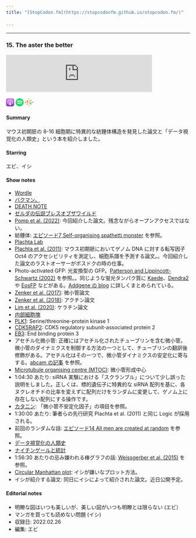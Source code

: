 ```yaml
---
title: "[StopCodon.fm](https://stopcodonfm.github.io/stopcodon.fm/)"

---
```

-------

### 15. The aster the better

<iframe src="https://anchor.fm/stopcodon/embed/episodes/15--The-aster-the-better-e1hefd1" height="102px" width="400px" frameborder="0" scrolling="no"></iframe>

[<img src="https://raw.githubusercontent.com/StopCodonfm/stopcodon/main/logos/apple-podcasts.png" width="22px">](https://podcasts.apple.com/jp/podcast/15-the-aster-the-better/id1572672009?i=1000558191949)
[<img src="https://raw.githubusercontent.com/StopCodonfm/stopcodon/main/logos/spotify.png" width="22px">](https://open.spotify.com/episode/7j2dEiUewhbZGfCunZ4Lnl?si=921d05f78fe94d65)
[<img src="https://raw.githubusercontent.com/StopCodonfm/stopcodon/main/logos/google-podcasts.png" width="22px">](https://podcasts.google.com/feed/aHR0cHM6Ly9hbmNob3IuZm0vcy81YjY0MGVhMC9wb2RjYXN0L3Jzcw/episode/ZjJjZjQyM2YtZjRmYy00MzU0LTliYTgtNGNmMTUwZjlmZTAw?sa=X&ved=0CAUQkfYCahcKEwig1ILsm5_6AhUAAAAAHQAAAAAQNA)



#### Summary
マウス初期胚の 8-16 細胞期に特異的な紡錘体構造を発見した論文と「データ視覚化の人類史」という本を紹介しました。

#### Starring
エビ、イシ

#### Show notes
+ [Wordle](https://www.nytimes.com/games/wordle/index.html)
+ [バクマン。](https://ja.wikipedia.org/wiki/%E3%83%90%E3%82%AF%E3%83%9E%E3%83%B3%E3%80%82)
+ [DEATH NOTE](https://ja.wikipedia.org/wiki/DEATH_NOTE)
+ [ゼルダの伝説ブレスオブザワイルド](https://www.nintendo.co.jp/zelda/index.html)
+ [Pomp et al. (2022)](https://www.nature.com/articles/s41556-021-00826-3): 今回紹介した論文。残念ながらオープンアクセスではない。
+ 紡錘体: [エピソード7 Self-organising spathetti monster](https://stopcodonfm.github.io/stopcodon.fm/episodes/007.html) を参照。
+ [Plachta Lab](https://www.plachtalab.com)
+ [Plachta et al. (2011)](https://www.nature.com/articles/ncb2154): マウス初期胚においてゲノム DNA に対する転写因子 Oct4 のアクセシビリティを測定し、細胞系譜を予測する論文。。今回紹介した論文のラストオーサーがポスドクの時の仕事。
+ Photo-activated GFP: 光変換型の GFP。[Patterson and Lippincott-Schwartz (2002)](https://www.science.org/doi/10.1126/science.1074952) を参照。。同じような蛍光タンパク質に [Kaede](https://www.pnas.org/doi/full/10.1073/pnas.202320599)、[Dendra2](https://www.nature.com/articles/nbt1191) や [EosFP](https://www.pnas.org/doi/full/10.1073/pnas.0403668101) などがある。[Addgene の blog](https://blog.addgene.org/turn-on-the-lights-with-photoactivable-fluorescent-proteins) に詳しくまとめられている。
+ [Zenker et al. (2017)](https://www.science.org/doi/10.1126/science.aam9335): 微小管論文
+ [Zenker et al. (2018)](https://doi.org/10.1016/j.cell.2018.02.035): アクチン論文
+ [Lim et al. (2020)](https://www.nature.com/articles/s41586-020-2647-4): ケラチン論文
+ [内部細胞塊](https://ja.wikipedia.org/wiki/%E5%86%85%E9%83%A8%E7%B4%B0%E8%83%9E%E5%A1%8A)
+ [PLK1](https://www.uniprot.org/uniprot/Q07832): Serine/threonine-protein kinase 1
+ [CDK5RAP2](https://www.uniprot.org/uniprot/Q8K389): CDK5 regulatory subunit-associated protein 2
+ [EB3](https://www.uniprot.org/uniprot/Q6PER3): End binding protein 3
+ アセチル化微小管: 正確にはアセチル化されたチューブリンを含む微小管。微小管のダイナミクスを制御する方法の一つとして、チューブリンの翻訳後修飾がある。アセチル化はその一つで、微小管ダイナミクスの安定化に寄与する。[abcam の記事](https://www.abcam.co.jp/reagents/unravel-the-tubulin-code-microtubule-dynamics-and-function-1) を参照。
+ [Microtubule organising centre (MTOC)](https://en.wikipedia.org/wiki/Microtubule_organizing_center): 微小管形成中心
+ 1:04:30 あたり: siRNA 実験における「スクランブル」について少し誤った説明をしました。正しくは、標的遺伝子に特異的な siRNA 配列を基に、各ヌクレオチドの比率を変えずに配列だけをランダムに変更して、ゲノム上に存在しない配列にする操作です。
+ [カタニン](https://www.jscb.gr.jp/glossary/category_glossary.php?category_id=5&category=%E5%BE%AE%E5%B0%8F%E7%AE%A1): 「微小管不安定化因子」の項目を参照。
+ 1:30:00 あたり: 筆者らの先行研究 Plachta et al. (2011) と同じ Logic が採用される。
+ 前回のランダムな話: [エピソード14 All men are created at random](https://stopcodonfm.github.io/stopcodon.fm/episodes/014.html) を参照。
+ [データ視覚化の人類史](http://seidosha.co.jp/book/index.php?id=3626)
+ [ナイチンゲールと統計](https://www.stat.go.jp/naruhodo/15_episode/episode/nightingale.html)
+ 1:56:30 あたりの忌み嫌われる棒グラフの話: [Weissgerber et al. (2015)](https://journals.plos.org/plosbiology/article?id=10.1371/journal.pbio.1002128) を参照。
+ [Circular Manhattan plot](https://github.com/YinLiLin/CMplot): イシが嫌いなプロット方法。
+ イシが紹介する論文: 同日にイシによって紹介された論文。近日公開予定。

#### Editorial notes
+ 明瞭な図はいつも美しいが、美しい図がいつも明瞭とは限らない (エビ）
+ マンガを買っても読めない問題 (イシ)
+ 収録日: 2022.02.26
+ 編集: エビ
